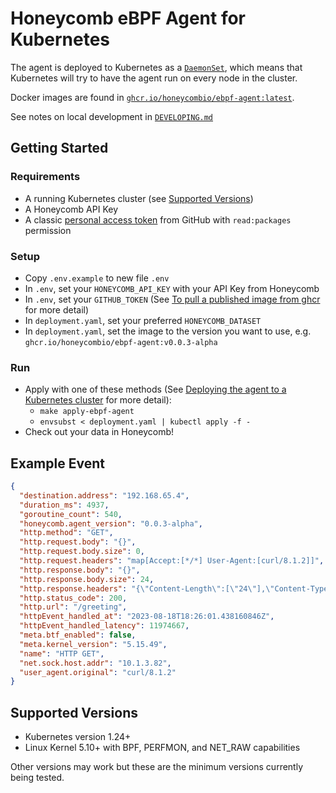 # Honeycomb eBPF Agent for Kubernetes

<!-- OSS metadata badge - rename repo link and set status in OSSMETADATA -->
<!-- [![OSS Lifecycle](https://img.shields.io/osslifecycle/honeycombio/{repo-name})](https://github.com/honeycombio/home/blob/main/honeycomb-oss-lifecycle-and-practices.md) -->

The agent is deployed to Kubernetes as a [`DaemonSet`](https://kubernetes.io/docs/concepts/workloads/controllers/daemonset/),
which means that Kubernetes will try to have the agent run on every node in the cluster.

Docker images are found in [`ghcr.io/honeycombio/ebpf-agent:latest`](https://github.com/honeycombio/honeycomb-ebpf-agent/pkgs/container/ebpf-agent).

See notes on local development in [`DEVELOPING.md`](./DEVELOPING.md)

## Getting Started

### Requirements

- A running Kubernetes cluster (see [Supported Versions](#supported-versions))
- A Honeycomb API Key
- A classic [personal access token](https://github.com/settings/tokens) from GitHub with `read:packages` permission

### Setup

- Copy `.env.example` to new file `.env`
- In `.env`, set your `HONEYCOMB_API_KEY` with your API Key from Honeycomb
- In `.env`, set your `GITHUB_TOKEN` (See [To pull a published image from ghcr](./DEVELOPING.md#to-pull-a-published-image-from-ghcr) for more detail)
- In `deployment.yaml`, set your preferred `HONEYCOMB_DATASET`
- In `deployment.yaml`, set the image to the version you want to use, e.g. `ghcr.io/honeycombio/ebpf-agent:v0.0.3-alpha`

### Run

- Apply with one of these methods (See [Deploying the agent to a Kubernetes cluster](./DEVELOPING.md#deploying-the-agent-to-a-kubernetes-cluster) for more detail):
  - `make apply-ebpf-agent`
  - `envsubst < deployment.yaml | kubectl apply -f -`
- Check out your data in Honeycomb!

## Example Event

```json
{
  "destination.address": "192.168.65.4",
  "duration_ms": 4937,
  "goroutine_count": 540,
  "honeycomb.agent_version": "0.0.3-alpha",
  "http.method": "GET",
  "http.request.body": "{}",
  "http.request.body.size": 0,
  "http.request.headers": "map[Accept:[*/*] User-Agent:[curl/8.1.2]]",
  "http.response.body": "{}",
  "http.response.body.size": 24,
  "http.response.headers": "{\"Content-Length\":[\"24\"],\"Content-Type\":[\"text/plain; charset=utf-8\"],\"Date\":[\"Fri, 18 Aug 2023 18:26:01 GMT\"]}",
  "http.status_code": 200,
  "http.url": "/greeting",
  "httpEvent_handled_at": "2023-08-18T18:26:01.438160846Z",
  "httpEvent_handled_latency": 11974667,
  "meta.btf_enabled": false,
  "meta.kernel_version": "5.15.49",
  "name": "HTTP GET",
  "net.sock.host.addr": "10.1.3.82",
  "user_agent.original": "curl/8.1.2"
}
```

## Supported Versions

- Kubernetes version 1.24+
- Linux Kernel 5.10+ with BPF, PERFMON, and NET_RAW capabilities

Other versions may work but these are the minimum versions currently being tested.
